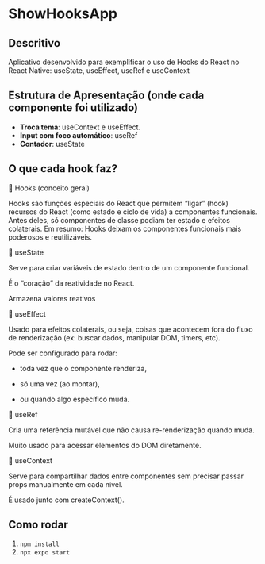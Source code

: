 # ShowHooksApp

## Descritivo
Aplicativo desenvolvido para exemplificar o uso de Hooks do React no React Native: useState, useEffect, useRef e useContext

## Estrutura de Apresentação (onde cada componente foi utilizado)
- **Troca tema**: useContext e useEffect.
- **Input com foco automático**: useRef
- **Contador**: useState

## O que cada hook faz?

🔹 Hooks (conceito geral)

  Hooks são funções especiais do React que permitem “ligar” (hook) recursos do React (como estado e ciclo de vida) a componentes funcionais.
  Antes deles, só componentes de classe podiam ter estado e efeitos colaterais.
  Em resumo: Hooks deixam os componentes funcionais mais poderosos e reutilizáveis.


🔹 useState

  Serve para criar variáveis de estado dentro de um componente funcional.
  
  É o “coração” da reatividade no React.
  
  Armazena valores reativos


🔹 useEffect

  Usado para efeitos colaterais, ou seja, coisas que acontecem fora do fluxo de renderização (ex: buscar dados, manipular DOM, timers, etc).
  
  Pode ser configurado para rodar:
    
  - toda vez que o componente renderiza,
  
  - só uma vez (ao montar),
  
  - ou quando algo específico muda.

    

🔹 useRef

  Cria uma referência mutável que não causa re-renderização quando muda.
  
  Muito usado para acessar elementos do DOM diretamente.

🔹 useContext

  Serve para compartilhar dados entre componentes sem precisar passar props manualmente em cada nível.
  
  É usado junto com createContext().

## Como rodar
1. `npm install`
2. `npx expo start`



